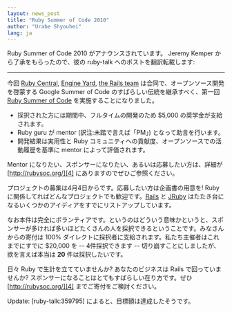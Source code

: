 ```yaml
---
layout: news_post
title: "Ruby Summer of Code 2010"
author: "Urabe Shyouhei"
lang: ja
---
```


Ruby Summer of Code 2010 がアナウンスされています。 Jeremy Kemper から了承をもらったので、彼の
ruby-talk へのポストを翻訳転載します:

* * *

今回 [Ruby Central][1], [Engine Yard][2], [the Rails team][3]
は合同で、オープンソース開発を啓蒙する Google Summer of Code のすばらしい伝統を継承すべく、第一回 [Ruby
Summer of Code][4] を実施することになりました。

* 採択された方には期間中、フルタイムの開発のため $5,000 の奨学金が支給されます。
* Ruby guru が mentor (訳注:未踏で言えば「PM」) となって助言を行います。
* 開発結果は実用性と Ruby コミュニティへの貢献度、オープンソースでの活動履歴を基準に mentor によって評価されます。

Mentor になりたい、スポンサーになりたい、あるいは応募したい方は、詳細が [http://rubysoc.org/][4]
にありますのでぜひご参照ください。

プロジェクトの募集は4月4日からです。応募したい方は企画書の用意を! Ruby
に関係してればどんなプロジェクトでも歓迎です。[Rails][5] と [JRuby][6]
はたたき台になるいくつかのアイディアをすでにリストアップしています。

なお本件は完全にボランティアです。というのはどういう意味かというと、スポンサーが多ければ多いほどたくさんの人を採択できるということです。みなさんからの寄付は
100% ダイレクトに採択者に支給されます。私たち主催者はこれまでにすでに $20,000 を -- 4件採択できます --
切り崩すことにしましたが、欲を言えば本当は **20** 件は採択したいです。

日々 Ruby で生計を立てていませんか? あなたのビジネスは Rails で回っていませんか?
スポンサーになることはとてもすばらしい在り方です。ぜひ [http://rubysoc.org/][4] までご寄付をご検討ください。

Update: \[ruby-talk:359795\] によると、目標額は達成したそうです。



[1]: http://rubycentral.org/
[2]: http://www.engineyard.com/blog/2010/ruby-summer-of-code-is-here/
[3]: http://weblog.rubyonrails.org/2010/3/24/ruby-summer-of-code
[4]: http://rubysoc.org/
[5]: http://wiki.rubyonrails.org/rubysoc/2010/ideas
[6]: http://wiki.jruby.org/RubySummerOfCode2010
